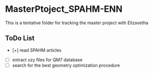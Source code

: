# MasterPtoject_SPAHM-ENN
This is a tentative folder for tracking the master project with Elizavetha

## ToDo List
- [+] read SPAHM articles
- [ ] extract xzy files for QM7 database
- [ ] search for the best geometry optimization procedure
